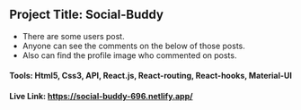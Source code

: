 ## Project Title: Social-Buddy
* There are some users post.
* Anyone can see the comments on the below of those posts.
* Also can find the profile image who commented on posts.

#### Tools: Html5, Css3, API, React.js, React-routing, React-hooks, Material-UI
#### Live Link: https://social-buddy-696.netlify.app/
